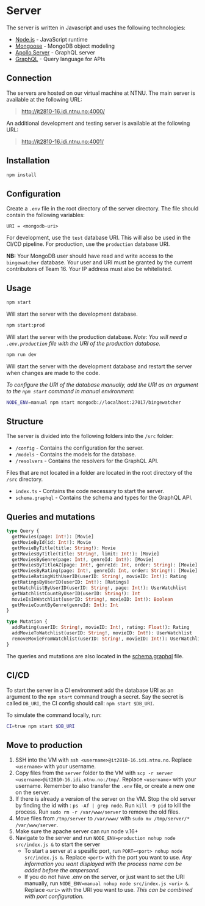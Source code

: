 # Server

The server is written in Javascript and uses the following technologies:

- [Node.js](https://nodejs.org/en/) - JavaScript runtime
- [Mongoose](https://mongoosejs.com/) - MongoDB object modeling
- [Apollo Server](https://www.apollographql.com/docs/apollo-server/) - GraphQL server
- [GraphQL](https://graphql.org/) - Query language for APIs

## Connection

The servers are hosted on our virtual machine at NTNU. The main server is available at the following URL:

> http://it2810-16.idi.ntnu.no:4000/

An additional development and testing server is available at the following URL:

> http://it2810-16.idi.ntnu.no:4001/

## Installation

```bash
npm install
```

## Configuration

Create a `.env` file in the root directory of the server directory. The file should contain the following variables:

```.env
URI = <mongodb-uri>
```

For development, use the `test` database URI. This will also be used in the CI/CD pipeline. For production, use the `production` database URI.

<b>NB:</b> Your MongoDB user should have read and write access to the `bingewatcher` database. Your user and URI must be granted by the current contributors of Team 16. Your IP address must also be whitelisted.

## Usage

```bash
npm start
```

Will start the server with the development database.

```bash
npm start:prod
```

Will start the server with the production database.
<i>Note: You will need a `.env.production` file with the URI of the production database.</i>

```bash
npm run dev
```

Will start the server with the development database and restart the server when changes are made to the code.

<i>To configure the URI of the database manually, add the URI as an argument to the `npm start` command in manual environment:</i>

```bash
NODE_ENV=manual npm start mongodb://localhost:27017/bingewatcher
```

## Structure

The server is divided into the following folders into the `/src` folder:

- `/config` - Contains the configuration for the server.
- `/models` - Contains the models for the database.
- `/resolvers` - Contains the resolvers for the GraphQL API.

Files that are not located in a folder are located in the root directory of the `/src` directory.

- `index.ts` - Contains the code necessary to start the server.
- `schema.graphql` - Contains the schema and types for the GraphQL API.

## Queries and mutations

```graphql
type Query {
  getMovies(page: Int!): [Movie]
  getMovieById(id: Int!): Movie
  getMovieByTitle(title: String!): Movie
  getMoviesByTitle(title: String!, limit: Int!): [Movie]
  getMoviesByGenre(page: Int!, genreId: Int!): [Movie]
  getMoviesByTitleAZ(page: Int!, genreId: Int, order: String): [Movie]
  getMoviesByRating(page: Int!, genreId: Int, order: String!): [Movie]
  getMovieRatingWithUserID(userID: String!, movieID: Int!): Rating
  getRatingsByUserID(userID: Int!): [Ratings]
  getWatchlistByUserID(userID: String!, page: Int!): UserWatchlist
  getWatchlistCountByUserID(userID: String!): Int
  movieIsInWatchlist(userID: String!, movieID: Int!): Boolean
  getMovieCountByGenre(genreId: Int): Int
}

type Mutation {
  addRating(userID: String!, movieID: Int!, rating: Float!): Rating
  addMovieToWatchlist(userID: String!, movieID: Int!): UserWatchlist
  removeMovieFromWatchlist(userID: String!, movieID: Int!): UserWatchlist
}
```

The queries and mutations are also located in the [schema.graphql](./src/schema.graphql) file.

## CI/CD

To start the server in a CI environment add the database URI as an argument to the `npm start` command trough a secret.
Say the secret is called `DB_URI`, the CI config should call: `npm start $DB_URI`.

To simulate the command locally, run:

```bash
CI=true npm start $DB_URI
```

## Move to production

1. SSH into the VM with `ssh <username>@it2810-16.idi.ntnu.no`. Replace `<username>` with your username.
2. Copy files from the `server` folder to the VM with `scp -r server <username>@it2810-16.idi.ntnu.no:/tmp/`. Replace `<username>` with your username. Remember to also transfer the `.env` file, or create a new one on the server.
3. If there is already a version of the server on the VM. Stop the old server by finding the id with : `ps -Af | grep node`. Run `kill -9 pid` to kill the process. Run `sudo rm -r /var/www/server` to remove the old files.
4. Move files from `/tmp/server` to `/var/www/` with `sudo mv /tmp/server/* /var/www/server`.
5. Make sure the apache server can run node v.16+
6. Navigate to the server and run `NODE_ENV=production nohup node src/index.js &` to start the server
   - To start a server at a spesific port, run `PORT=<port> nohup node src/index.js &`. Replace `<port>` with the port you want to use. <i>Any information you want displayed with the process name can be added before the ampersand.</i>
   - If you do not have .env on the server, or just want to set the URI manually, run `NODE_ENV=manual nohup node src/index.js <uri> &`. Replace `<uri>` with the URI you want to use. <i>This can be combined with port configuration.</i>
